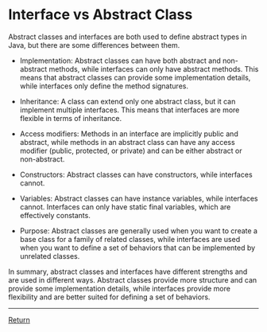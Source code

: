 # Interface vs Abstract Class

Abstract classes and interfaces are both used to define abstract types in Java, but there are some differences between them.

- Implementation: Abstract classes can have both abstract and non-abstract methods, while interfaces can only have abstract methods. This means that abstract classes can provide some implementation details, while interfaces only define the method signatures.

- Inheritance: A class can extend only one abstract class, but it can implement multiple interfaces. This means that interfaces are more flexible in terms of inheritance.

- Access modifiers: Methods in an interface are implicitly public and abstract, while methods in an abstract class can have any access modifier (public, protected, or private) and can be either abstract or non-abstract.

- Constructors: Abstract classes can have constructors, while interfaces cannot.

- Variables: Abstract classes can have instance variables, while interfaces cannot. Interfaces can only have static final variables, which are effectively constants.

- Purpose: Abstract classes are generally used when you want to create a base class for a family of related classes, while interfaces are used when you want to define a set of behaviors that can be implemented by unrelated classes.

In summary, abstract classes and interfaces have different strengths and are used in different ways. Abstract classes provide more structure and can provide some implementation details, while interfaces provide more flexibility and are better suited for defining a set of behaviors.

<hr>

[Return](../../../)
